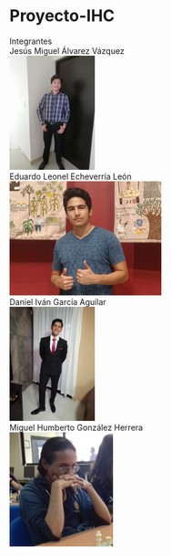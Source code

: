 # Proyecto-IHC
Integrantes<br>
Jesús Miguel Álvarez Vázquez<br>
<img src="https://github.com/Kanin-020/Proyecto-IHC/blob/main/Integrantes/Yo.jpeg?raw=true" height=200><br>
Eduardo Leonel Echeverría León<br>
<img src="https://github.com/Kanin-020/Proyecto-IHC/blob/main/Integrantes/Ed.jpeg?raw=true" height=200><br>
Daniel Iván García Aguilar<br>
<img src="https://github.com/Kanin-020/Proyecto-IHC/blob/main/Integrantes/Daniel.jpeg?raw=true" height=200><br>
Miguel Humberto González Herrera<br>
<img src="https://github.com/Kanin-020/Proyecto-IHC/blob/main/Integrantes/linux.jpeg?raw=true" height=200><br>
